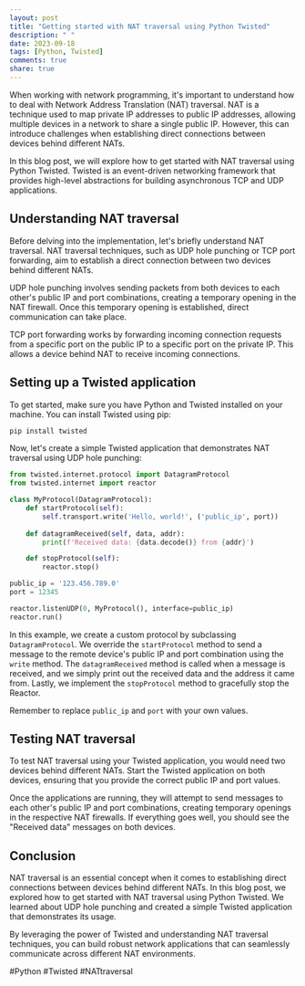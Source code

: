 ```yaml
---
layout: post
title: "Getting started with NAT traversal using Python Twisted"
description: " "
date: 2023-09-18
tags: [Python, Twisted]
comments: true
share: true
---
```


When working with network programming, it's important to understand how to deal with Network Address Translation (NAT) traversal. NAT is a technique used to map private IP addresses to public IP addresses, allowing multiple devices in a network to share a single public IP. However, this can introduce challenges when establishing direct connections between devices behind different NATs.

In this blog post, we will explore how to get started with NAT traversal using Python Twisted. Twisted is an event-driven networking framework that provides high-level abstractions for building asynchronous TCP and UDP applications.

## Understanding NAT traversal

Before delving into the implementation, let's briefly understand NAT traversal. NAT traversal techniques, such as UDP hole punching or TCP port forwarding, aim to establish a direct connection between two devices behind different NATs.

UDP hole punching involves sending packets from both devices to each other's public IP and port combinations, creating a temporary opening in the NAT firewall. Once this temporary opening is established, direct communication can take place.

TCP port forwarding works by forwarding incoming connection requests from a specific port on the public IP to a specific port on the private IP. This allows a device behind NAT to receive incoming connections.

## Setting up a Twisted application

To get started, make sure you have Python and Twisted installed on your machine. You can install Twisted using pip:

```python
pip install twisted
```

Now, let's create a simple Twisted application that demonstrates NAT traversal using UDP hole punching:

```python
from twisted.internet.protocol import DatagramProtocol
from twisted.internet import reactor

class MyProtocol(DatagramProtocol):
    def startProtocol(self):
        self.transport.write('Hello, world!', ('public_ip', port))
    
    def datagramReceived(self, data, addr):
        print(f'Received data: {data.decode()} from {addr}')

    def stopProtocol(self):
        reactor.stop()

public_ip = '123.456.789.0'
port = 12345

reactor.listenUDP(0, MyProtocol(), interface=public_ip)
reactor.run()
```

In this example, we create a custom protocol by subclassing `DatagramProtocol`. We override the `startProtocol` method to send a message to the remote device's public IP and port combination using the `write` method. The `datagramReceived` method is called when a message is received, and we simply print out the received data and the address it came from. Lastly, we implement the `stopProtocol` method to gracefully stop the Reactor.

Remember to replace `public_ip` and `port` with your own values.

## Testing NAT traversal

To test NAT traversal using your Twisted application, you would need two devices behind different NATs. Start the Twisted application on both devices, ensuring that you provide the correct public IP and port values.

Once the applications are running, they will attempt to send messages to each other's public IP and port combinations, creating temporary openings in the respective NAT firewalls. If everything goes well, you should see the "Received data" messages on both devices.

## Conclusion

NAT traversal is an essential concept when it comes to establishing direct connections between devices behind different NATs. In this blog post, we explored how to get started with NAT traversal using Python Twisted. We learned about UDP hole punching and created a simple Twisted application that demonstrates its usage.

By leveraging the power of Twisted and understanding NAT traversal techniques, you can build robust network applications that can seamlessly communicate across different NAT environments.

#Python #Twisted #NATtraversal